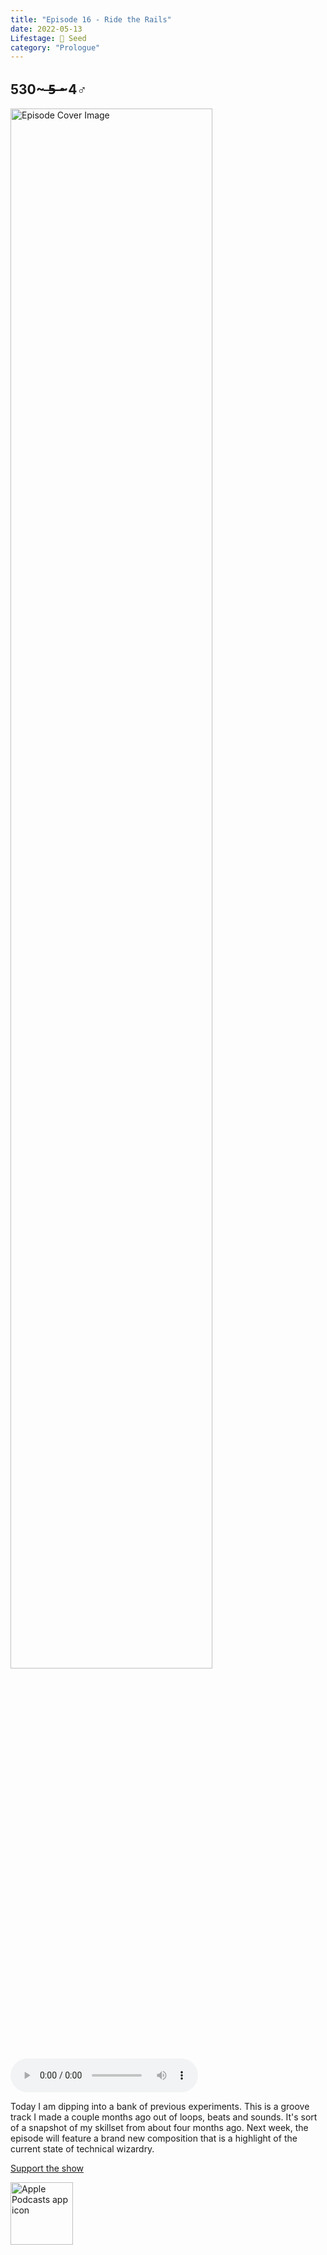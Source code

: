 ```yaml
---
title: "Episode 16 - Ride the Rails"
date: 2022-05-13
Lifestage: 🌱 Seed
category: "Prologue"
---
```

## 530~ ̶5̶ ̶~4♂
<img src="https://artwork.captivate.fm/0981fb4c-a601-4c98-91d5-fa5659071685/60854458c4d1acdf4e1c2f79c4137142.jpg" alt="Episode Cover Image" width=80%/>
<audio controls>
  <source src="https://podcasts.captivate.fm/media/83ee864c-64af-4854-a322-c6ca7d5f8b5d/10611571-episode-16-ride-the-rails.mp3" type="audio/mpeg">
  Your browser does not support the audio element.
</audio>

<p>Today I am dipping into a bank of previous experiments. This is a groove track I made a couple months ago out of loops, beats and sounds. It&apos;s sort of a snapshot of my skillset from about four months ago. Next week, the episode will feature a brand new composition that is a highlight of the current state of technical wizardry. </p><a rel="payment" href="https://www.paypal.com/donate/?hosted_button_id=WX3GRUK5BHJLS">Support the show</a>

<a href="https://podcasts.apple.com/us/podcast/living-room-music/id1608791560?tscg=30200&itsct=podcast_box_appicon&ls=1&mttnsubad=1608791560" style="display: inline-block;"><img src="https://toolbox.marketingtools.apple.com/api/v2/badges/app-icon-podcasts/standard/en-us" alt="Apple Podcasts app icon" style="width: 100px; height: 100px; vertical-align: middle; object-fit: contain;" /></a>
    